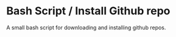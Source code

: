 # Bash Script / Install Github repo

A small bash script for downloading and installing github repos.
